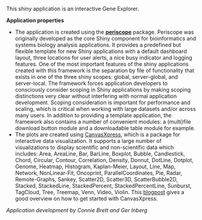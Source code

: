 This shiny application is an interactive Gene Explorer.

<p><b>Application properties</b>

* The application is created using the [**periscope**](https://github.com/neuhausi/periscope) package. Periscope was originally developed as the core Shiny component for bioinformatics and systems biology analysis applications. It provides a predefined but flexible template for new Shiny applications with a default dashboard layout, three locations for user alerts, a nice busy indicator and logging features. One of the most important features of the shiny applications created with this framework is the separation by file of functionality that exists in one of the three shiny scopes: global, server-global, and server-local. The framework forces application developers to consciously consider scoping in Shiny applications by making scoping distinctions very clear without interfering with normal application development. Scoping consideration is important for performance and scaling, which is critical when working with large datasets and/or across many users. In addition to providing a template application, the framework also contains a number of convenient modules: a (multi)file download button module and a downloadable table module for example.
* The plots are created using [CanvasXpress](https://canvasXpress.com), which is a package for interactive data visualization. It supports a large number of visualizations to display scientific and non-scientific data which includes: Area, AreaLine, Bar, BarLine, Boxplot, Bubble, Candlestick, Chord, Circular, Contour, Correlation, Density, Donnut, DotLine, Dotplot, Genome, Heatmap, Histogram, Kaplan-Meier, Layout, Line, Map, Network, NonLinear-Fit, Oncoprint, ParallelCoordinates, Pie, Radar, Remote-Graphs, Sankey, Scatter2D, Scatter3D, ScatterBubble2D, Stacked, StackedLine, StackedPercent, StackedPercentLine, Sunburst, TagCloud, Tree, Treemap, Venn, Video, Violin.
This [blogpost](https://blog.dominodatalab.com/large-visualizations-canvasxpress/) gives a good overview on how to get started with CanvasXpress.

*Application development by Connie Brett and Ger Inberg*
